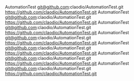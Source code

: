 AutomationTest
git@github.com:claodio/AutomationTest.git
https://github.com/claodio/AutomationTest.git
AutomationTest
git@github.com:claodio/AutomationTest.git
https://github.com/claodio/AutomationTest.git
AutomationTest
git@github.com:claodio/AutomationTest.git
https://github.com/claodio/AutomationTest.git
AutomationTest
git@github.com:claodio/AutomationTest.git
https://github.com/claodio/AutomationTest.git
AutomationTest
git@github.com:claodio/AutomationTest.git
https://github.com/claodio/AutomationTest.git
AutomationTest
git@github.com:claodio/AutomationTest.git
https://github.com/claodio/AutomationTest.git
AutomationTest
git@github.com:claodio/AutomationTest.git
https://github.com/claodio/AutomationTest.git

